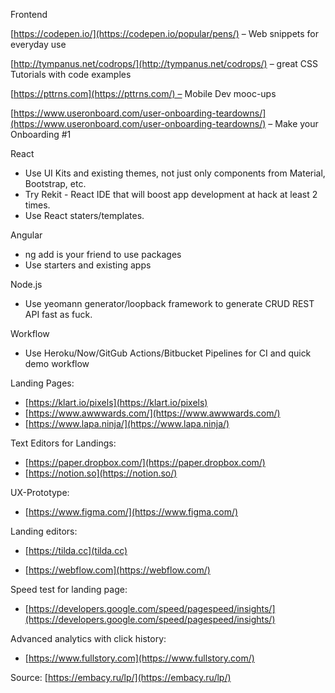 Frontend

[https://codepen.io/](https://codepen.io/popular/pens/) – Web snippets for everyday use

[http://tympanus.net/codrops/](http://tympanus.net/codrops/) – great CSS Tutorials with code examples

[https://pttrns.com](https://pttrns.com/) – Mobile Dev mooc-ups

[https://www.useronboard.com/user-onboarding-teardowns/](https://www.useronboard.com/user-onboarding-teardowns/) – Make your Onboarding #1

React

- Use UI Kits and existing themes, not just only components from Material, Bootstrap, etc.
- Try Rekit - React IDE that will boost app development at hack at least 2 times.
- Use React staters/templates.

Angular

- ng add is your friend to use packages
- Use starters and existing apps

Node.js

- Use yeomann generator/loopback framework to generate CRUD REST API fast as fuck.

Workflow

- Use Heroku/Now/GitGub Actions/Bitbucket Pipelines for CI and quick demo workflow

Landing Pages:

- [https://klart.io/pixels](https://klart.io/pixels)
- [https://www.awwwards.com/](https://www.awwwards.com/)
- [https://www.lapa.ninja/](https://www.lapa.ninja/)

Text Editors for Landings:

- [https://paper.dropbox.com/](https://paper.dropbox.com/)
- [https://notion.so](https://notion.so/)

UX-Prototype:

- [https://www.figma.com/](https://www.figma.com/)

Landing editors:

- [https://tilda.cc](tilda.cc)

- [https://webflow.com](https://webflow.com/)

Speed test for landing page:

- [https://developers.google.com/speed/pagespeed/insights/](https://developers.google.com/speed/pagespeed/insights/)

Advanced analytics with click history:

- [https://www.fullstory.com](https://www.fullstory.com/)

Source: [https://embacy.ru/lp/](https://embacy.ru/lp/)
